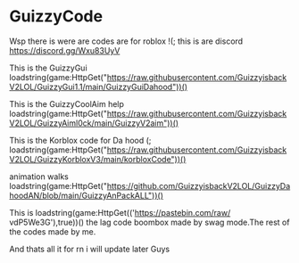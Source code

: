 # GuizzyCode
Wsp there is were are codes are for roblox !(;
this is are discord https://discord.gg/Wxu83UyV

This is the GuizzyGui loadstring(game:HttpGet("https://raw.githubusercontent.com/GuizzyisbackV2LOL/GuizzyGui1.1/main/GuizzyGuiDahood"))()

This is the GuizzyCoolAim help loadstring(game:HttpGet("https://raw.githubusercontent.com/GuizzyisbackV2LOL/GuizzyAiml0ck/main/GuizzyV2aim"))()

This is the Korblox code for Da hood (; loadstring(game:HttpGet("https://raw.githubusercontent.com/GuizzyisbackV2LOL/GuizzyKorbloxV3/main/korbloxCode"))()

animation walks  loadstring(game:HttpGet("https://github.com/GuizzyisbackV2LOL/GuizzyDahoodAN/blob/main/GuizzyAnPackALL"))()

This is loadstring(game:HttpGet(('https://pastebin.com/raw/
vdP5We3G'),true))() the lag code boombox made by swag mode.The rest of the codes made by me.

And thats all it for rn i will update later Guys 

